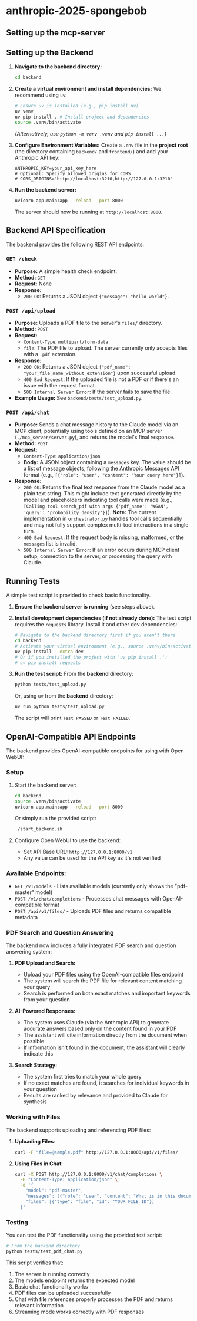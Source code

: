 # anthropic-2025-spongebob

## Setting up the mcp-server

## Setting up the Backend

1.  **Navigate to the backend directory:**
    ```bash
    cd backend
    ```
2.  **Create a virtual environment and install dependencies:**
    We recommend using `uv`:
    ```bash
    # Ensure uv is installed (e.g., pip install uv)
    uv venv
    uv pip install . # Install project and dependencies
    source .venv/bin/activate 
    ```
    *(Alternatively, use `python -m venv .venv` and `pip install ...`)*

3.  **Configure Environment Variables:**
    Create a `.env` file in the **project root** (the directory containing `backend/` and `frontend/`) and add your Anthropic API key:
    ```env
    ANTHROPIC_KEY=your_api_key_here
    # Optional: Specify allowed origins for CORS
    # CORS_ORIGINS="http://localhost:3210,http://127.0.0.1:3210"
    ```

4.  **Run the backend server:**
    ```bash
    uvicorn app.main:app --reload --port 8000
    ```
    The server should now be running at `http://localhost:8000`.

## Backend API Specification

The backend provides the following REST API endpoints:

### `GET /check`

*   **Purpose:** A simple health check endpoint.
*   **Method:** `GET`
*   **Request:** None
*   **Response:**
    *   `200 OK`: Returns a JSON object `{"message": "hello world"}`.

### `POST /api/upload`

*   **Purpose:** Uploads a PDF file to the server's `files/` directory.
*   **Method:** `POST`
*   **Request:**
    *   `Content-Type`: `multipart/form-data`
    *   `file`: The PDF file to upload. The server currently only accepts files with a `.pdf` extension.
*   **Response:**
    *   `200 OK`: Returns a JSON object `{"pdf_name": "your_file_name_without_extension"}` upon successful upload.
    *   `400 Bad Request`: If the uploaded file is not a PDF or if there's an issue with the request format.
    *   `500 Internal Server Error`: If the server fails to save the file.
*   **Example Usage:** See `backend/tests/test_upload.py`.

### `POST /api/chat`

*   **Purpose:** Sends a chat message history to the Claude model via an MCP client, potentially using tools defined on an MCP server (`./mcp_server/server.py`), and returns the model's final response.
*   **Method:** `POST`
*   **Request:**
    *   `Content-Type`: `application/json`
    *   **Body:** A JSON object containing a `messages` key. The value should be a list of message objects, following the Anthropic Messages API format (e.g., `[{"role": "user", "content": "Your query here"}]`).
*   **Response:**
    *   `200 OK`: Returns the final text response from the Claude model as a plain text string. This might include text generated directly by the model and placeholders indicating tool calls were made (e.g., `[Calling tool search_pdf with args {'pdf_name': 'WGAN', 'query': 'probability density'}]`). **Note:** The current implementation in `orchestrator.py` handles tool calls sequentially and may not fully support complex multi-tool interactions in a single turn.
    *   `400 Bad Request`: If the request body is missing, malformed, or the `messages` list is invalid.
    *   `500 Internal Server Error`: If an error occurs during MCP client setup, connection to the server, or processing the query with Claude.

## Running Tests

A simple test script is provided to check basic functionality.

1.  **Ensure the backend server is running** (see steps above).

2.  **Install development dependencies (if not already done):**
    The test script requires the `requests` library. Install it and other dev dependencies:
    ```bash
    # Navigate to the backend directory first if you aren't there
    cd backend 
    # Activate your virtual environment (e.g., source .venv/bin/activate)
    uv pip install --extra dev 
    # Or if you installed the project with 'uv pip install .':
    # uv pip install requests
    ```

3.  **Run the test script:**
    From the **backend** directory:
    ```bash
    python tests/test_upload.py
    ```
    Or, using `uv` from the **backend** directory:
    ```bash
    uv run python tests/test_upload.py
    ```
    The script will print `Test PASSED` or `Test FAILED`.

## OpenAI-Compatible API Endpoints

The backend provides OpenAI-compatible endpoints for using with Open WebUI:

### Setup

1. Start the backend server:
   ```bash
   cd backend
   source .venv/bin/activate
   uvicorn app.main:app --reload --port 8000
   ```

   Or simply run the provided script:
   ```bash
   ./start_backend.sh
   ```

2. Configure Open WebUI to use the backend:
   - Set API Base URL: `http://127.0.0.1:8000/v1`
   - Any value can be used for the API key as it's not verified

### Available Endpoints:

- `GET /v1/models` - Lists available models (currently only shows the "pdf-master" model)
- `POST /v1/chat/completions` - Processes chat messages with OpenAI-compatible format
- `POST /api/v1/files/` - Uploads PDF files and returns compatible metadata

### PDF Search and Question Answering

The backend now includes a fully integrated PDF search and question answering system:

1. **PDF Upload and Search:**
   - Upload your PDF files using the OpenAI-compatible files endpoint
   - The system will search the PDF file for relevant content matching your query
   - Search is performed on both exact matches and important keywords from your question

2. **AI-Powered Responses:**
   - The system uses Claude (via the Anthropic API) to generate accurate answers based only on the content found in your PDF
   - The assistant will cite information directly from the document when possible
   - If information isn't found in the document, the assistant will clearly indicate this

3. **Search Strategy:**
   - The system first tries to match your whole query
   - If no exact matches are found, it searches for individual keywords in your question
   - Results are ranked by relevance and provided to Claude for synthesis

### Working with Files

The backend supports uploading and referencing PDF files:

1. **Uploading Files**:
   ```bash
   curl -F "file=@sample.pdf" http://127.0.0.1:8000/api/v1/files/
   ```

2. **Using Files in Chat**:
   ```bash
   curl -X POST http://127.0.0.1:8000/v1/chat/completions \
     -H "Content-Type: application/json" \
     -d '{
       "model": "pdf-master", 
       "messages": [{"role": "user", "content": "What is in this document?"}], 
       "files": [{"type": "file", "id": "YOUR_FILE_ID"}]
     }'
   ```

### Testing

You can test the PDF functionality using the provided test script:

```bash
# From the backend directory
python tests/test_pdf_chat.py
```

This script verifies that:
1. The server is running correctly
2. The models endpoint returns the expected model
3. Basic chat functionality works
4. PDF files can be uploaded successfully
5. Chat with file references properly processes the PDF and returns relevant information
6. Streaming mode works correctly with PDF responses